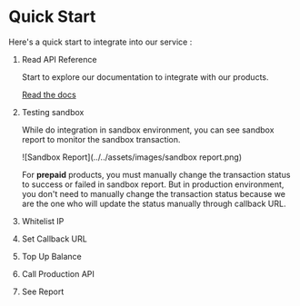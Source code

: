 # Quick Start

Here's a quick start to integrate into our service : 

1. Read API Reference

    Start to explore our documentation to integrate with our products.

    [Read the docs](docs/api-reference/docs/introduction.md)

2. Testing sandbox

    While do integration in sandbox environment, you can see sandbox report to monitor the sandbox transaction.

    ![Sandbox Report](../../assets/images/sandbox report.png)

    For **prepaid** products, you must manually change the transaction status to success or failed in sandbox report. But in production environment, you don't need to manually change the transaction status because we are the one who will update the status manually through callback URL.

3. Whitelist IP
4. Set Callback URL
5. Top Up Balance
6. Call Production API
7. See Report